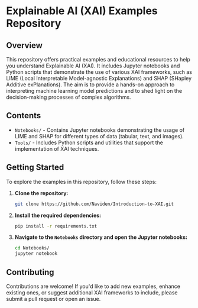 
# Explainable AI (XAI) Examples Repository

## Overview

This repository offers practical examples and educational resources to help you understand Explainable AI (XAI). 
It includes Jupyter notebooks and Python scripts that demonstrate the use of various XAI frameworks, such as 
LIME (Local Interpretable Model-agnostic Explanations) and SHAP (SHapley Additive exPlanations). 
The aim is to provide a hands-on approach to interpreting machine learning model predictions and to shed light 
on the decision-making processes of complex algorithms.

## Contents

- `Notebooks/` - Contains Jupyter notebooks demonstrating the usage of LIME and SHAP for different types of data (tabular, text, and images).
- `Tools/` - Includes Python scripts and utilities that support the implementation of XAI techniques.

## Getting Started

To explore the examples in this repository, follow these steps:

1. **Clone the repository:**
   ```bash
   git clone https://github.com/Naviden/Introduction-to-XAI.git
   ```

2. **Install the required dependencies:**
   ```bash
   pip install -r requirements.txt
   ```

3. **Navigate to the `Notebooks` directory and open the Jupyter notebooks:**
   ```bash
   cd Notebooks/
   jupyter notebook
   ```

## Contributing

Contributions are welcome! If you'd like to add new examples, enhance existing ones, or suggest additional XAI frameworks to include, please submit a pull request or open an issue.
